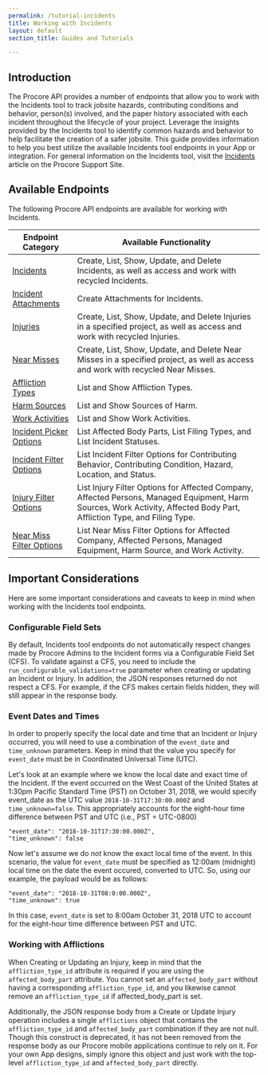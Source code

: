 ```yaml
---
permalink: /tutorial-incidents
title: Working with Incidents
layout: default
section_title: Guides and Tutorials

---
```


## Introduction

The Procore API provides a number of endpoints that allow you to work with the Incidents tool to track jobsite hazards, contributing conditions and behavior, person(s) involved, and the paper history associated with each incident throughout the lifecycle of your project.
Leverage the insights provided by the Incidents tool to identify common hazards and behavior to help facilitate the creation of a safer jobsite.
This guide provides information to help you best utilize the available Incidents tool endpoints in your App or integration.
For general information on the Incidents tool, visit the [Incidents](https://support.procore.com/products/online/user-guide/project-level/incidents) article on the Procore Support Site.

## Available Endpoints

The following Procore API endpoints are available for working with Incidents.

| Endpoint Category                                                                                     | Available Functionality                                                                                                                                                  |
| ----------------------------------------------------------------------------------------------------- | ------------------------------------------------------------------------------------------------------------------------------------------------------------------------ |
| [Incidents](https://developers.procore.com/reference/rest/v1/incidents)                               | Create, List, Show, Update, and Delete Incidents, as well as access and work with recycled Incidents.                                                                    |
| [Incident Attachments](https://developers.procore.com/reference/rest/v1/incident-attachments)         | Create Attachments for Incidents.                                                                                                                                        |
| [Injuries](https://developers.procore.com/reference/rest/v1/injuries)                                 | Create, List, Show, Update, and Delete Injuries in a specified project, as well as access and work with recycled Injuries.                                               |
| [Near Misses](https://developers.procore.com/reference/rest/v1/near-misses)                           | Create, List, Show, Update, and Delete Near Misses in a specified project, as well as access and work with recycled Near Misses.                                         |
| [Affliction Types](https://developers.procore.com/reference/rest/v1/affliction-types)                 | List and Show Affliction Types.                                                                                                                                          |
| [Harm Sources](https://developers.procore.com/reference/rest/v1/harm-sources)                         | List and Show Sources of Harm.                                                                                                                                           |
| [Work Activities](https://developers.procore.com/reference/rest/v1/work-activities)                   | List and Show Work Activities.                                                                                                                                           |
| [Incident Picker Options](https://developers.procore.com/reference/rest/v1/incident-picker-options)   | List Affected Body Parts, List Filing Types, and List Incident Statuses.                                                                                                 |
| [Incident Filter Options](https://developers.procore.com/reference/rest/v1/incident-filter-options)   | List Incident Filter Options for Contributing Behavior, Contributing Condition, Hazard, Location, and Status.                                                            |
| [Injury Filter Options](https://developers.procore.com/reference/rest/v1/injury-filter-options)       | List Injury Filter Options for Affected Company, Affected Persons, Managed Equipment, Harm Sources, Work Activity, Affected Body Part, Affliction Type, and Filing Type. |
| [Near Miss Filter Options](https://developers.procore.com/reference/rest/v1/near-miss-filter-options) | List Near Miss Filter Options for Affected Company, Affected Persons, Managed Equipment, Harm Source, and Work Activity.                                                 |

## Important Considerations
Here are some important considerations and caveats to keep in mind when working with the Incidents tool endpoints.

### Configurable Field Sets

By default, Incidents tool endpoints do not automatically respect changes made by Procore Admins to the Incident forms via a Configurable Field Set (CFS).
To validate against a CFS, you need to include the `run_configurable_validations=true` parameter when creating or updating an Incident or Injury.
In addition, the JSON responses returned do not respect a CFS.
For example, if the CFS makes certain fields hidden, they will still appear in the response body.

### Event Dates and Times

In order to properly specify the local date and time that an Incident or Injury occurred, you will need to use a combination of the `event_date` and `time_unknown` parameters.
Keep in mind that the value you specify for `event_date` must be in Coordinated Universal Time (UTC).

Let's look at an example where we know the local date and exact time of the Incident.
If the event occurred on the West Coast of the United States at 1:30pm Pacific Standard Time (PST) on October 31, 2018, we would specify event_date as the UTC value `2018-10-31T17:30:00.000Z` and `time_unknown=false`.
This appropriately accounts for the eight-hour time difference between PST and UTC (i.e., PST = UTC-0800)

```
"event_date": "2018-10-31T17:30:00.000Z",
"time_unknown": false
```

Now let's assume we do _not_ know the exact local time of the event.
In this scenario, the value for `event_date` must be specified as 12:00am (midnight) local time on the date the event occured, converted to UTC.
So, using our example, the payload would be as follows:

```
"event_date": "2018-10-31T08:0:00.000Z",
"time_unknown": true
```

In this case, `event_date` is set to 8:00am October 31, 2018 UTC to account for the eight-hour time difference between PST and UTC.

### Working with Afflictions

When Creating or Updating an Injury, keep in mind that the `affliction_type_id` attribute is required if you are using the `affected_body_part` attribute.
You cannot set an `affected_body_part` without having a corresponding `affliction_type_id`, and you likewise cannot remove an `affliction_type_id` if affected_body_part is set.

Additionally, the JSON response body from a Create or Update Injury operation includes a single `afflictions` object that contains the `affliction_type_id` and `affected_body_part` combination if they are not null.
Though this construct is deprecated, it has not been removed from the response body as our Procore mobile applications continue to rely on it.
For your own App designs, simply ignore this object and just work with the top-level `affliction_type_id` and `affected_body_part` directly.
